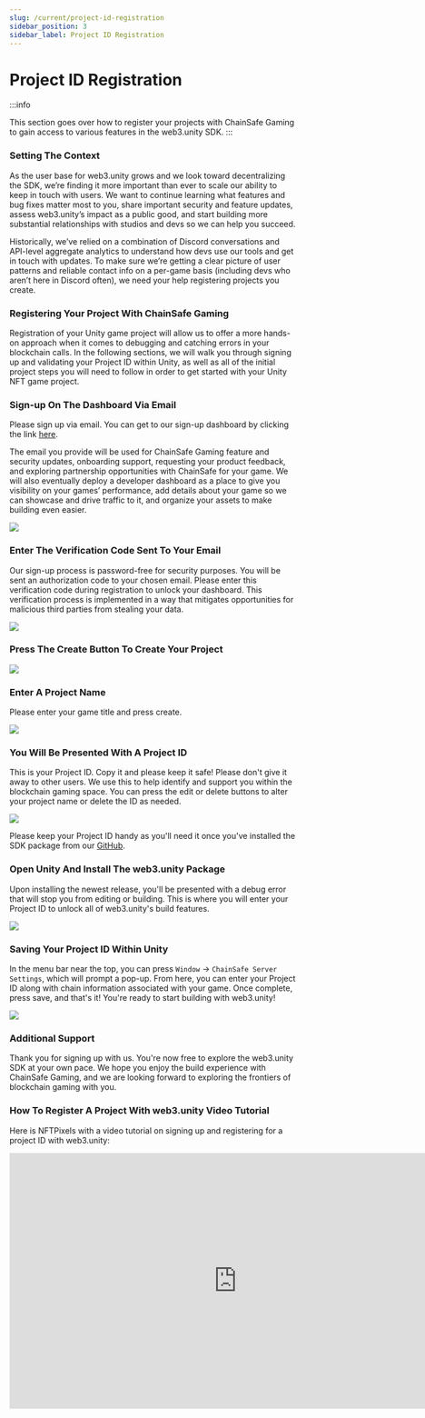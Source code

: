 ```yaml
---
slug: /current/project-id-registration
sidebar_position: 3
sidebar_label: Project ID Registration
---
```



# Project ID Registration

:::info

This section goes over how to register your projects with ChainSafe Gaming to gain access to various features in the web3.unity SDK.
:::

### Setting The Context

As the user base for web3.unity grows and we look toward decentralizing the SDK, we’re finding it more important than ever to scale our ability to keep in touch with users. We want to continue learning what features and bug fixes matter most to you, share important security and feature updates, assess web3.unity’s impact as a public good, and start building more substantial relationships with studios and devs so we can help you succeed.

Historically, we’ve relied on a combination of Discord conversations and API-level aggregate analytics to understand how devs use our tools and get in touch with updates. To make sure we’re getting a clear picture of user patterns and reliable contact info on a per-game basis (including devs who aren’t here in Discord often), we need your help registering projects you create.

### Registering Your Project With ChainSafe Gaming

Registration of your Unity game project will allow us to offer a more hands-on approach when it comes to debugging and catching errors in your blockchain calls. In the following sections, we will walk you through signing up and validating your Project ID within Unity, as well as all of the initial project steps you will need to follow in order to get started with your Unity NFT game project.

### Sign-up On The Dashboard Via Email 

Please sign up via email. You can get to our sign-up dashboard by clicking the link [here](https://dashboard.gaming.chainsafe.io/).

The email you provide will be used for ChainSafe Gaming feature and security updates, onboarding support, requesting your product feedback, and exploring partnership opportunities with ChainSafe for your game. We will also eventually deploy a developer dashboard as a place to give you visibility on your games’ performance, add details about your game so we can showcase and drive traffic to it, and organize your assets to make building even easier.

![](v2Assets/dashboardsignup.png)

### Enter The Verification Code Sent To Your Email

Our sign-up process is password-free for security purposes. You will be sent an authorization code to your chosen email. Please enter this verification code during registration to unlock your dashboard. This verification process is implemented in a way that mitigates opportunities for malicious third parties from stealing your data.

![](v2Assets/authcode.png)

### Press The Create Button To Create Your Project

![](v2Assets/createbutton.png)

### Enter A Project Name

Please enter your game title and press create.

![](v2Assets/createproject.png)

### You Will Be Presented With A Project ID

This is your Project ID. Copy it and please keep it safe! Please don't give it away to other users. We use this to help identify and support you within the blockchain gaming space. You can press the edit or delete buttons to alter your project name or delete the ID as needed.

![](v2Assets/projectID.png)


Please keep your Project ID handy as you'll need it once you've installed the SDK package from our [GitHub](https://github.com/ChainSafe/web3.unity/releases).

### Open Unity And Install The web3.unity Package

Upon installing the newest release, you'll be presented with a debug error that will stop you from editing or building. This is where you will enter your Project ID to unlock all of web3.unity's build features.

![](v2Assets/notvalid.png)

### Saving Your Project ID Within Unity

In the menu bar near the top, you can press `Window` -> `ChainSafe Server Settings`, which will prompt a pop-up. From here, you can enter your Project ID along with chain information associated with your game. Once complete, press save, and that's it! You're ready to start building with web3.unity!

![](v2Assets/savesettings.png)

### Additional Support

Thank you for signing up with us. You're now free to explore the web3.unity SDK at your own pace. We hope you enjoy the build experience with ChainSafe Gaming, and we are looking forward to exploring the frontiers of blockchain gaming with you.

### How To Register A Project With web3.unity Video Tutorial

Here is NFTPixels with a video tutorial on signing up and registering for a project ID with web3.unity:

<iframe width="800" height="450" src="https://www.youtube.com/embed/TbDGaySQ1Io?list=PLPn3rQCo3XrMkgAqFRtih9xGIKciD0b0N" title="How To Register A Project With web3.unity" frameborder="0" allow="accelerometer; autoplay; clipboard-write; encrypted-media; gyroscope; picture-in-picture; web-share" allowfullscreen></iframe>